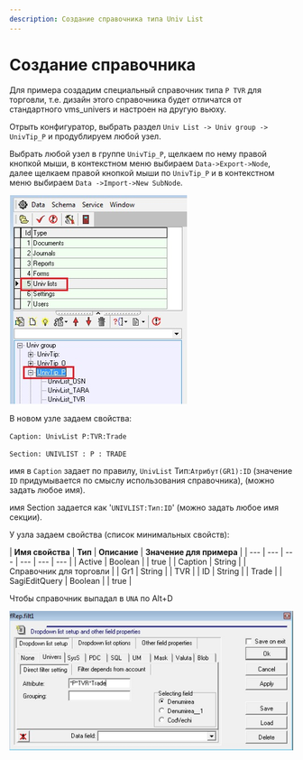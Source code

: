 ```yaml
---
description: Создание справочника типа Univ List
---
```


# Создание справочника

Для примера создадим специальный справочник типа `P TVR` для торговли, т.е. дизайн этого справочника будет отличатся от стандартного vms\_univers и настроен на другую вьюху. 

Отрыть конфигуратор, выбрать раздел `Univ List -> Univ group -> UnivTip_P` и продублируем любой узел. 

Выбрать любой узел в группе `UnivTip_P`, щелкаем по нему правой кнопкой мыши, в контекстном меню выбираем `Data->Export->Node`, далее щелкаем правой кнопкой мыши по `UnivTip_P`  и в контекстном меню выбираем `Data ->Import->New SubNode`.

![](../.gitbook/assets/univlist_1.jpg)

В новом узле задаем свойства:

`Caption: UnivList P:TVR:Trade` 

`Section: UNIVLIST : P : TRADE`

имя в `Caption` задает по правилу, `UnivList` Тип:`Атрибут(GR1):ID` \(значение `ID` придумывается по смыслу использования справочника\), \(можно задать любое имя\).

имя Section задается как '`UNIVLIST:Тип:ID`' \(можно задать любое имя секции\).

У узла задаем свойства \(список минимальных свойств\): 

| **Имя свойства** | **Тип** | **Описание**  | **Значение для примера** |
| --- | --- | --- | --- | --- | --- |
| Active | Boolean |  | true |
| Caption | String |  | Справочник для торговли |
| Gr1 | String |  | TVR |
| ID | String |  | Trade |
| SagiEditQuery | Boolean |  | true |

 Чтобы справочник выпадал в `UNA` по Alt+D

![](../.gitbook/assets/univlist_2.jpg)

